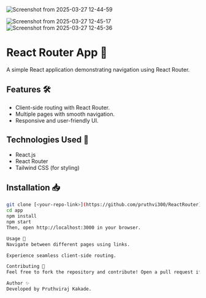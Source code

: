 ![Screenshot from 2025-03-27 12-44-59](https://github.com/user-attachments/assets/d100509b-8765-4033-845b-74c0bc3049a1)

![Screenshot from 2025-03-27 12-45-17](https://github.com/user-attachments/assets/8eefb778-a313-453b-8af8-11867e237a51)
![Screenshot from 2025-03-27 12-45-36](https://github.com/user-attachments/assets/fde40fce-fdb6-4a0b-b7a7-a00b7f422974)


# React Router App 🚀

A simple React application demonstrating navigation using React Router.

## Features 🛠️
- Client-side routing with React Router.
- Multiple pages with smooth navigation.
- Responsive and user-friendly UI.

## Technologies Used 🔧
- React.js
- React Router
- Tailwind CSS (for styling)

## Installation 📥
```sh
git clone [<your-repo-link>](https://github.com/pruthvi300/ReactRouter)
cd app
npm install
npm start
Then, open http://localhost:3000 in your browser.

Usage 📌
Navigate between different pages using links.

Experience seamless client-side routing.

Contributing 🤝
Feel free to fork the repository and contribute! Open a pull request if you have any improvements.

Author ✨
Developed by Pruthviraj Kakade.
